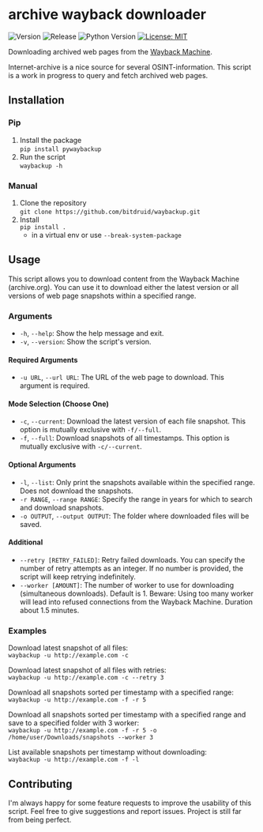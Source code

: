 # archive wayback downloader

![Version](https://img.shields.io/badge/Version-0.4.0-blue)
![Release](https://img.shields.io/badge/Release-alpha-red)
![Python Version](https://img.shields.io/badge/Python-3.6-blue)
[![License: MIT](https://img.shields.io/badge/License-MIT-yellow.svg)](https://opensource.org/licenses/MIT)

Downloading archived web pages from the [Wayback Machine](https://archive.org/web/).

Internet-archive is a nice source for several OSINT-information. This script is a work in progress to query and fetch archived web pages.

## Installation

### Pip

1. Install the package <br>
   ```pip install pywaybackup```
2. Run the script <br>
   ```waybackup -h```

### Manual

1. Clone the repository <br>
   ```git clone https://github.com/bitdruid/waybackup.git```
2. Install <br>
   ```pip install .```
   - in a virtual env or use `--break-system-package`

## Usage

This script allows you to download content from the Wayback Machine (archive.org). You can use it to download either the latest version or all versions of web page snapshots within a specified range.

### Arguments

- `-h`, `--help`: Show the help message and exit.
- `-v`, `--version`: Show the script's version.

#### Required Arguments

- `-u URL`, `--url URL`: The URL of the web page to download. This argument is required.

#### Mode Selection (Choose One)

- `-c`, `--current`: Download the latest version of each file snapshot. This option is mutually exclusive with `-f/--full`.
- `-f`, `--full`: Download snapshots of all timestamps. This option is mutually exclusive with `-c/--current`.

#### Optional Arguments

- `-l`, `--list`: Only print the snapshots available within the specified range. Does not download the snapshots.
- `-r RANGE`, `--range RANGE`: Specify the range in years for which to search and download snapshots.
- `-o OUTPUT`, `--output OUTPUT`: The folder where downloaded files will be saved.

#### Additional

- `--retry [RETRY_FAILED]`: Retry failed downloads. You can specify the number of retry attempts as an integer. If no number is provided, the script will keep retrying indefinitely.
- `--worker [AMOUNT]`: The number of worker to use for downloading (simultaneous downloads). Default is 1. Beware: Using too many worker will lead into refused connections from the Wayback Machine. Duration about 1.5 minutes.

### Examples

Download latest snapshot of all files:<br>
`waybackup -u http://example.com -c`

Download latest snapshot of all files with retries:<br>
`waybackup -u http://example.com -c --retry 3`

Download all snapshots sorted per timestamp with a specified range:<br>
`waybackup -u http://example.com -f -r 5`

Download all snapshots sorted per timestamp with a specified range and save to a specified folder with 3 worker:<br>
`waybackup -u http://example.com -f -r 5 -o /home/user/Downloads/snapshots --worker 3`

List available snapshots per timestamp without downloading:<br>
`waybackup -u http://example.com -f -l`

## Contributing

I'm always happy for some feature requests to improve the usability of this script.
Feel free to give suggestions and report issues. Project is still far from being perfect.